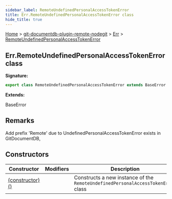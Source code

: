 ```yaml
---
sidebar_label: RemoteUndefinedPersonalAccessTokenError
title: Err.RemoteUndefinedPersonalAccessTokenError class
hide_title: true
---
```


[Home](./index.md) &gt; [git-documentdb-plugin-remote-nodegit](./git-documentdb-plugin-remote-nodegit.md) &gt; [Err](./git-documentdb-plugin-remote-nodegit.err.md) &gt; [RemoteUndefinedPersonalAccessTokenError](./git-documentdb-plugin-remote-nodegit.err.remoteundefinedpersonalaccesstokenerror.md)

## Err.RemoteUndefinedPersonalAccessTokenError class

<b>Signature:</b>

```typescript
export class RemoteUndefinedPersonalAccessTokenError extends BaseError 
```
<b>Extends:</b>

BaseError

## Remarks

Add prefix 'Remote' due to UndefinedPersonalAccessTokenError exists in GitDocumentDB,

## Constructors

|  Constructor | Modifiers | Description |
|  --- | --- | --- |
|  [(constructor)()](./git-documentdb-plugin-remote-nodegit.err.remoteundefinedpersonalaccesstokenerror._constructor_.md) |  | Constructs a new instance of the <code>RemoteUndefinedPersonalAccessTokenError</code> class |

